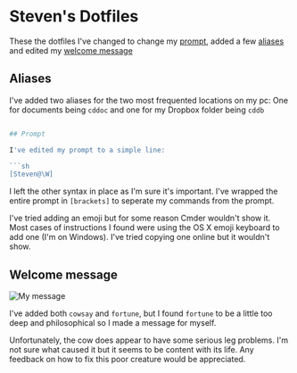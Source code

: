 # Steven's Dotfiles

These the dotfiles I've changed to change my [prompt](#prompt), added a few [aliases](aliases) and edited my [welcome message](#welcome-message)

## Aliases

I've added two aliases for the two most frequented locations on my pc: One for documents being ``cddoc`` and one for my Dropbox folder being ``cddb``

```sh alias cddoc='cd ~/../mnt/c/Users/Steven/Documents' alias cddb='cd ~/../mnt/c/Users/Steven/Dropbox'

## Prompt

I've edited my prompt to a simple line:

```sh 
[Steven@\W] 
```

I left the other syntax in place as I'm sure it's important. I've wrapped the entire prompt in ``[brackets]`` to seperate my commands from the prompt.

I've tried adding an emoji but for some reason Cmder wouldn't show it. Most cases of instructions I found were using the OS X emoji keyboard to add one (I'm on Windows). I've tried copying one online but it wouldn't show.

## Welcome message

![My message](https://i.imgur.com/5DrBFU8.png)

I've added both ``cowsay`` and ``fortune``, but I found ``fortune`` to be a little too deep and philosophical so I made a message for myself.

Unfortunately, the cow does appear to have some serious leg problems. I'm not sure what caused it but it seems to be content with its life. Any feedback on how to fix this poor creature would be appreciated.
